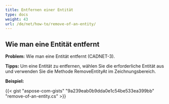 ```yaml
---
title: Entfernen einer Entität
type: docs
weight: 43
url: /de/net/how-to/remove-of-an-entity/
---
```


## **Wie man eine Entität entfernt**

**Problem:** Wie man eine Entität entfernt (CADNET-3).

**Tipps:** Um eine Entität zu entfernen, wählen Sie die erforderliche Entität aus und verwenden Sie die Methode RemoveEntityAt im Zeichnungsbereich.

**Beispiel:**

{{< gist "aspose-com-gists" "9a239eab0b9dda0e1c54be533ea399bb" "remove-of-an-entity.cs" >}}
